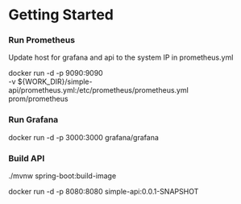 # Getting Started

### Run Prometheus

Update host for grafana and api to the system IP in prometheus.yml

docker run -d -p 9090:9090 \
    -v ${WORK_DIR}/simple-api/prometheus.yml:/etc/prometheus/prometheus.yml \
    prom/prometheus

### Run Grafana
docker run -d -p 3000:3000 grafana/grafana


### Build API
./mvnw spring-boot:build-image

docker run -d -p 8080:8080 simple-api:0.0.1-SNAPSHOT


